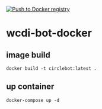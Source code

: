 [![Push to Docker registry](https://github.com/Explosive6363/wcdi-Discord-Slack-bot-docker/actions/workflows/docker.yml/badge.svg?branch=master)](https://github.com/Explosive6363/wcdi-Discord-Slack-bot-docker/actions/workflows/docker.yml)
# wcdi-bot-docker
## image build

```
docker build -t circlebot:latest .
```

## up container
```
docker-compose up -d
```
